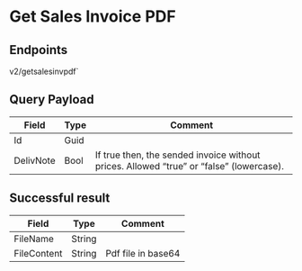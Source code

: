 # Get Sales Invoice PDF

## Endpoints

<!--@include: @/dist/md/api_url.md-->v2/getsalesinvpdf`

## Query Payload

|Field|Type|Comment|
|-----|----|-------|
|Id|Guid||
|DelivNote|Bool|If true then, the sended invoice without prices. Allowed “true” or “false” (lowercase).|

## Successful result

|Field|Type|Comment|
|-----|----|-------|
|FileName|String||
|FileContent|String|Pdf file in base64|